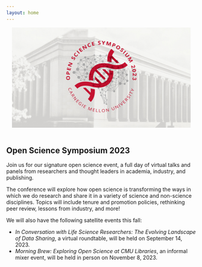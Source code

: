 ```yaml
---
layout: home
---
```


<style>
#logo-container {
    margin: 0 auto;
   /* width: 70vw; */
	padding: 15px;
	padding-top: 0px;
}

#logo-container img {
    /* width: 70vw; */
}
</style>

<div id='logo-container'><img src="assets/images/temporary-banner-2023.jpg" /></div>

## Open Science Symposium 2023

Join us for our signature open science event, a full day of virtual talks and
panels from researchers and thought leaders in academia, industry, and publishing.

The conference will explore how open science is transforming the ways in which 
we do research and share it in a variety of science and non-science disciplines.
Topics will include tenure and promotion policies, rethinking peer review,
lessons from industry, and more!

We will also have the following satellite events this fall:

- *In Conversation with Life Science Researchers: The Evolving Landscape of Data Sharing*, a virtual roundtable, will be held on September 14, 2023.
- *Morning Brew: Exploring Open Science at CMU Libraries*, an informal mixer event, will be held in person on November 8, 2023.
